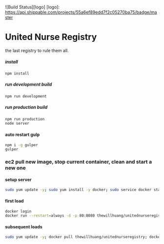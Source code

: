 ![Build Status][logo]
[logo]: https://api.shippable.com/projects/55a6ef89edd7f2c05270ba75/badge/master
# United Nurse Registry
the last registry to rule them all.

##### install
```sh
npm install
```

##### run development build
```sh
npm run development
```

##### run production build
```sh
npm run production
node server
```

#### auto restart gulp
```sh
npm i -g gulper
gulper
```

### ec2 pull new image, stop current container, clean and start a new one
#### setup server
```sh
sudo yum update -y; sudo yum install -y docker; sudo service docker start; sudo usermod -a -G docker ec2-user; exit
```
#### first load
```sh
docker login
docker run --restart=always -d -p 80:8080 thewillhuang/unitednurseregistry; exit
```
#### subsequent loads
```sh
sudo yum update -y; docker pull thewillhuang/unitednurseregistry; docker rm --force `docker ps -qa`; docker rmi $(docker images -q --filter "dangling=true"); docker run --restart=always -d -p 80:8080 thewillhuang/unitednurseregistry; exit
```
